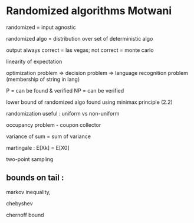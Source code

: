 
# Randomized algorithms Motwani

randomized = input agnostic

randomized algo = distribution over set of deterministic algo

output always correct = las vegas; not correct = monte carlo

linearity of expectation

optimization problem => decision problem => language recognition problem (membership of string in lang)

P = can be found & verified
NP = can be verified

lower bound of randomized algo found using minimax principle (2.2)

randomization useful : uniform vs non-uniform

occupancy problem - coupon collector

variance of sum = sum of variance

martingale : E[Xk] = E[X0]

two-point sampling

## bounds on tail : 

markov inequality, 

chebyshev

chernoff bound

